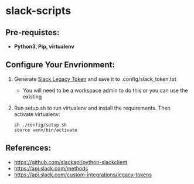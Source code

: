 # slack-scripts

## Pre-requistes:

- **Python3, Pip, virtualenv**

## Configure Your Envrionment:

1. Generate [Slack Legacy Token](https://api.slack.com/custom-integrations/legacy-tokens) and save it to .config/slack_token.txt
    - You will need to be a workspace admin to do this or you can use the existing 
2. Run setup.sh to run virtualenv and install the requirements. Then activate virtualenv:

   ```
   sh ./config/setup.sh
   source venv/bin/activate
   ```

## References:
- https://github.com/slackapi/python-slackclient
- https://api.slack.com/methods
- https://api.slack.com/custom-integrations/legacy-tokens
